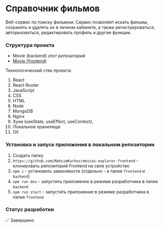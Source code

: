 # Справочник фильмов

Веб-сервис по поиску фильмом. Сервис позволяет искать фильмы, сохранять и удалять их в личном кабинете, а также регистрироваться, авторизоваться, редактировать профиль и другие функции.

### Структура проекта
- Movie (backend) _этот репозиторий_
- [Movie (frontend)](https://github.com/MaksimKurkov/movies-explorer-frontend) 

Технологический стек проекта:
1. React
2. React Router
3. JavaScript
4. CSS
5. HTML
6. Node
7. MongoDB
8. Nginx
9. Хуки (useState, useEffect, useContext),
10. Локальное хранилище
11. Git

### Установка и запуск приложения в локальном репозитории
1. Создать папку
2. `https://github.com/MaksimKurkov/movies-explorer-frontend` - клонировать репозиторий Frontend на свое устройство
3. `npm i` - установить зависимости (отдельно - в папке `frontend` и `backend`)
4. `npm run dev` - запустить приложение в режиме разработчика в папке `backend`
5. `npm run start` - запустить приложение в режиме разработчика в папке `frontend`

### Статус разработки
✅ Завершено

